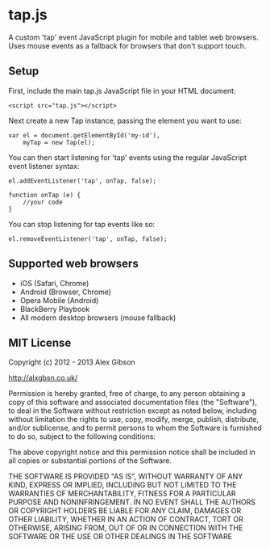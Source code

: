 tap.js
=======================================

A custom 'tap' event JavaScript plugin for mobile and tablet web browsers. Uses mouse events as a fallback for browsers that don't support touch.

Setup
---------------------------------------

First, include the main tap.js JavaScript file in your HTML document:

```
<script src="tap.js"></script>
```

Next create a new Tap instance, passing the element you want to use:

```
var el = document.getElementById('my-id'),
	myTap = new Tap(el);
```

You can then start listening for 'tap' events using the regular JavaScript event listener syntax:

```
el.addEventListener('tap', onTap, false); 

function onTap (e) {
	//your code
}
```

You can stop listening for tap events like so:

```
el.removeEventListener('tap', onTap, false);
```
	
Supported web browsers
---------------------------------------

- iOS (Safari, Chrome)
- Android (Browser, Chrome)
- Opera Mobile (Android)
- BlackBerry Playbook
- All modern desktop browsers (mouse fallback)
	
MIT License
---------------------------------------

Copyright (c) 2012 - 2013 Alex Gibson

http://alxgbsn.co.uk/

Permission is hereby granted, free of charge, to any person obtaining a copy of this software and associated documentation files (the "Software"), to deal in the Software without restriction except as noted below, including without limitation the rights to use, copy, modify, merge, publish, distribute, and/or sublicense, and to permit persons to whom the Software is furnished to do so, subject to the following conditions:

The above copyright notice and this permission notice shall be included in all copies or substantial portions of the Software.

THE SOFTWARE IS PROVIDED "AS IS", WITHOUT WARRANTY OF ANY KIND, EXPRESS OR IMPLIED, INCLUDING BUT NOT LIMITED TO THE WARRANTIES OF MERCHANTABILITY, FITNESS FOR A PARTICULAR PURPOSE AND NONINFRINGEMENT. IN NO EVENT SHALL THE AUTHORS OR COPYRIGHT HOLDERS BE LIABLE FOR ANY CLAIM, DAMAGES OR OTHER LIABILITY, WHETHER IN AN ACTION OF CONTRACT, TORT OR OTHERWISE, ARISING FROM, OUT OF OR IN CONNECTION WITH THE SOFTWARE OR THE USE OR OTHER DEALINGS IN THE SOFTWARE
